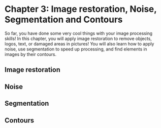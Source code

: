 # Chapter 3: Image restoration, Noise, Segmentation and Contours

So far, you have done some very cool things with your image processing skills! In this chapter, you will apply image restoration to remove objects, logos, text, or damaged areas in pictures! 
You will also learn how to apply noise, use segmentation to speed up processing, and find elements in images by their contours. 

## Image restoration

## Noise
## Segmentation
## Contours